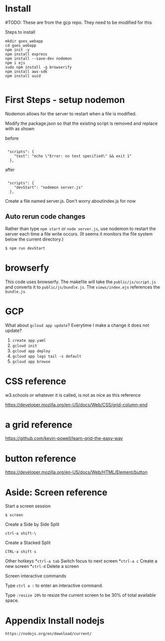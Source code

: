 # Install 

#TODO: These are from the gcp repo.  They need to be modified for this


Steps to install

```
mkdir goes_webapp
cd goes_webapp
npm init -y
npm install express
npm install --save-dev nodemon
npm i ejs
sudo npm install -g browserify
npm install aws-sdk
npm install uuid


```

# First Steps - setup nodemon
Nodemon allows for the server to restart when a file is modified.


Modify the package.json so that the existing script is removed and replace with as shown

before

```

 "scripts": {
    "test": "echo \"Error: no test specified\" && exit 1"
  },
```


after

```

 "scripts": {
    "devStart": "nodemon server.js"
  },
```
Create a file named server.js. Don't worry aboutindex.js for now

## Auto rerun code changes
Rather than type `npm start` or `node server.js`, use nodemon to restart the 
server each time a file write occurs.  (It seems it monitors the file system below
the current directory.)

```
$ npm run devStart
```

# browserfy
This code uses browserfy.  The makefile will take the `public/js/script.js` and
converts it to `public/js/bundle.js`.  The `views/index.ejs` references 
the `bundle.js`

# GCP

What about `gcloud app update`?  Everytime I make a change it does not update?

1. `create app.yaml`
2. `gcloud init`
3. `gcloud app deploy`
4. `gcloud app logs tail -s default`
5. `gcloud app browse`



# CSS reference

w3.schools or whatever it is  called, is not as nice as this reference

https://developer.mozilla.org/en-US/docs/Web/CSS/grid-column-end

# a grid reference


https://github.com/kevin-powell/learn-grid-the-easy-way

# button reference
https://developer.mozilla.org/en-US/docs/Web/HTML/Element/button

# Aside: Screen reference

Start a screen session
```
$ screen
```

Create a Side by Side Split   

```
ctrl-a shift-\   
```


Create a Stacked Split

```
CTRL-a shift s
```

Other hotkeys
*`ctrl-a tab` Switch focus to next screen
*`ctrl-a c` Create a new screen
*`ctrl-d` Delete a screen

Screen interactive commands

Type `ctrl a :` to enter an interactive command.

Type `:resize 20%` to resize the current screen to be 30% of total available space.


# Appendix Install nodejs
```
https://nodejs.org/en/download/current/
```






